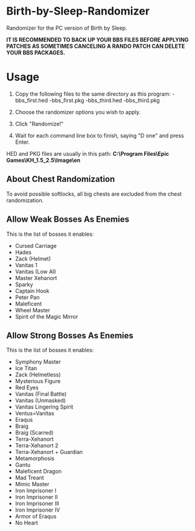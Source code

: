 # Birth-by-Sleep-Randomizer
Randomizer for the PC version of Birth by Sleep.

**IT IS RECOMMENDED TO BACK UP YOUR BBS FILES BEFORE APPLYING PATCHES AS SOMETIMES CANCELING A RANDO PATCH CAN DELETE YOUR BBS PACKAGES.**

# Usage

1. Copy the following files to the same directory as this program:
-bbs_first.hed
-bbs_first.pkg
-bbs_third.hed
-bbs_third.pkg

2. Choose the randomizer options you wish to apply.

3. Click "Randomize!"

4. Wait for each command line box to finish, saying "D
one" and press Enter.

HED and PKG files are usually in this path: **C:\Program Files\Epic Games\KH_1.5_2.5\Image\en**

## About Chest Randomization
To avoid possible softlocks, all big chests are excluded from the chest randomization.

## Allow Weak Bosses As Enemies
This is the list of bosses it enables:
- Cursed Carriage
- Hades
- Zack (Helmet)
- Vanitas 1
- Vanitas (Low AI)
- Master Xehanort
- Sparky
- Captain Hook
- Peter Pan
- Maleficent
- Wheel Master
- Spirit of the Magic Mirror

## Allow Strong Bosses As Enemies
This is the list of bosses it enables:
- Symphony Master
- Ice Titan
- Zack (Helmetless)
- Mysterious Figure
- Red Eyes
- Vanitas (Final Battle)
- Vanitas (Unmasked)
- Vanitas Lingering Spirit
- Ventus=Vanitas
- Eraqus
- Braig
- Braig (Scarred)
- Terra-Xehanort
- Terra-Xehanort 2
- Terra-Xehanort + Guardian
- Metamorphosis
- Gantu
- Maleficent Dragon
- Mad Treant
- Mimic Master
- Iron Imprisoner I
- Iron Imprisoner II
- Iron Imprisoner III
- Iron Imprisoner IV
- Armor of Eraqus
- No Heart
